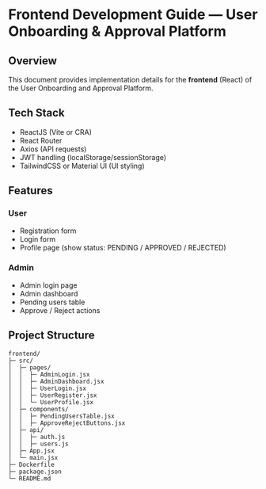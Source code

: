 # Frontend Development Guide — User Onboarding & Approval Platform

## Overview
This document provides implementation details for the **frontend** (React) of the User Onboarding and Approval Platform.

## Tech Stack
- ReactJS (Vite or CRA)
- React Router
- Axios (API requests)
- JWT handling (localStorage/sessionStorage)
- TailwindCSS or Material UI (UI styling)

## Features
### User
- Registration form
- Login form
- Profile page (show status: PENDING / APPROVED / REJECTED)

### Admin
- Admin login page
- Admin dashboard
- Pending users table
- Approve / Reject actions

## Project Structure
```
frontend/
├─ src/
│  ├─ pages/
│  │  ├─ AdminLogin.jsx
│  │  ├─ AdminDashboard.jsx
│  │  ├─ UserLogin.jsx
│  │  ├─ UserRegister.jsx
│  │  └─ UserProfile.jsx
│  ├─ components/
│  │  ├─ PendingUsersTable.jsx
│  │  ├─ ApproveRejectButtons.jsx
│  ├─ api/
│  │  ├─ auth.js
│  │  ├─ users.js
│  ├─ App.jsx
│  └─ main.jsx
├─ Dockerfile
├─ package.json
└─ README.md
```
